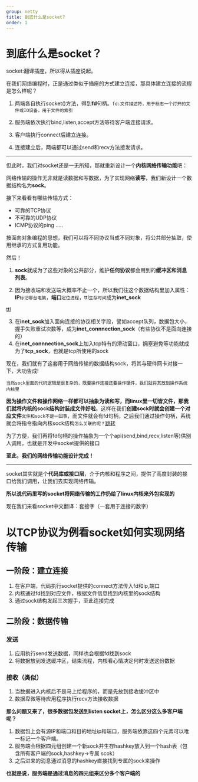 ```yaml
---
group: netty
title: 到底什么是socket?
order: 1
---
```


# 到底什么是socket？

socket:翻译插座，所以得从插座说起。

在我们网络编程时，正是通过类似于插座的方式建立连接，那具体建立连接的流程是怎么样呢？

1. 两端各自执行socket()方法，得到**fd**句柄。`fd:文件描述符，用于标志一个打开的文件或IO设备，用于文件的索引`

2. 服务端依次执行bind,listen,accept方法等待客户端连接请求。

3. 客户端执行connect后建立连接。

4. 连接建立后，两端都可以通过send和recv方法接发请求。

---

但此时，我们对socket还是一无所知，那就重新设计一个**内核网络传输功能**吧：

网络传输的操作无非就是读数据和写数据，为了实现网络**读写**，我们新设计一个数据结构名为**sock**。

接下来看看有哪些传输方式：

- 可靠的TCP协议
- 不可靠的UDP协议
- ICMP协议的ping .....

 按面向对象编程的思想，我们可以将不同协议当成不同对象，将公共部分抽取，使用继承的方式复用功能。

然后！

1. **sock**就成为了这些对象的公共部分，维护**任何协议**都会用到的**缓冲区和消息列表**。

2. 因为接收端和发送端大概率不止一个，所以我们往这个数据结构里加入属性：**IP**`标记哪台电脑`，**端口**`定位进程`，ttl`生存时间`成为**inet_sock**

[ttl](https://baike.baidu.com/item/TTL/130248?fr=ge_ala "ttl解释")

3. 在**inet_sock**加入面向连接的协议相关字段，譬如accept队列，数据包大小，握手失败重试次数等，成为**inet_connnection_sock**（有些协议不是面向连接的）
4. 在**inet_connnection_sock**上加入tcp特有的滑动窗口，拥塞避免等功能就成为了**tcp_sock**，也就是tcp所使用的sock

 现在，我们就有了这套用于网络传输的数据结构sock，将其与硬件网卡对接一下，大功告成!

`当然sock里面的代码逻辑是很复杂的，既要操作连接还要操作硬件，我们就将其放到操作系统内核里`

**因为操作文件和操作网络一样都可以抽象为读和写，而linux里一切皆文件，那我们就将内核的sock结构封装成文件好啦**。这样在我们**创建sock时就会创建一个对应文件**`文件和sock不是一回事`，而文件就会有fd句柄，之后我们通过操作句柄，系统就会将指令指向内核sock结构`怎么关联的呢？`[跳转](#发送)

为了方便，我们再将fd句柄的操作抽象为一个个api(send,bind,recv,listen等)供别人调用，也就是开发中socket提供的接口

 **至此，我们的网络传输功能设计完成！**

---

socket其实就是个**代码库或接口层**，介于内核和程序之间，提供了高度封装的接口给我们调用，让我们去实现网络传输。

**所以说代码里写的socket将网络传输的工作扔给了linux内核来外包实现的**

现在我们来看socket中文翻译：套接字（一套用于连接的数字）

# 以TCP协议为例看socket如何实现网络传输

## 一阶段：建立连接

1. 在客户端，代码执行socket提供的connect方法传入fd和ip,端口
2. 内核通过fd找到对应文件，根据文件信息找到内核里的sock结构
3. 通过sock结构发起三次握手，至此连接完成

## 二阶段：数据传输

### 发送

1. 应用执行send发送数据，同样也会根据fd找到sock
2. 将数据放到发送缓冲区，结束流程，内核看心情决定何时发送这份数据

### 接收（类似）

1. 当数据进入内核后不是马上给程序的，而是先放到接收缓冲区中
2. 数据卑微等待应用程序执行recv方法接收数据

**那么问题又来了，很多数据包发送到listen socket上，怎么区分这么多客户端呢？**

1. 数据包上会有源IP和端口和目的地址ip和端口，服务端依靠这四个元素可以唯一标记一个客户端。
2. 服务端会根据四元组创建一个新sock并生存hashkey放入到一个hash表（包含所有客户端的sock,hashkey->专属 scok）
3. 之后进来的消息通过消息的hashkey直接找到专属的sock来操作

**也就是说，服务端是通过消息的四元组来区分多个客户端的**